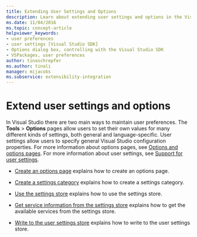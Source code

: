 ```yaml
---
title: Extending User Settings and Options
description: Learn about extending user settings and options in the Visual Studio SDK by using the resources in this article.
ms.date: 11/04/2016
ms.topic: concept-article
helpviewer_keywords:
- user preferences
- user settings [Visual Studio SDK]
- Options dialog box, controlling with the Visual Studio SDK
- VSPackages, user preferences
author: tinaschrepfer
ms.author: tinali
manager: mijacobs
ms.subservice: extensibility-integration
---
```

# Extend user settings and options

In Visual Studio there are two main ways to maintain user preferences. The **Tools** > **Options** pages allow users to set their own values for many different kinds of settings, both general and language-specific. User settings allow users to specify general Visual Studio configuration properties. For more information about options pages, see [Options and options pages](../extensibility/internals/options-and-options-pages.md). For more information about user settings, see [Support for user settings](../extensibility/internals/support-for-user-settings.md).

- [Create an options page](../extensibility/creating-an-options-page.md) explains how to create an options page.

- [Create a settings category](../extensibility/creating-a-settings-category.md) explains how to create a settings category.

- [Use the settings store](../extensibility/using-the-settings-store.md) explains how to use the settings store.

- [Get service information from the settings store](../extensibility/getting-service-information-from-the-settings-store.md) explains how to get the available services from the settings store.

- [Write to the user settings store](../extensibility/writing-to-the-user-settings-store.md) explains how to write to the user settings store.
